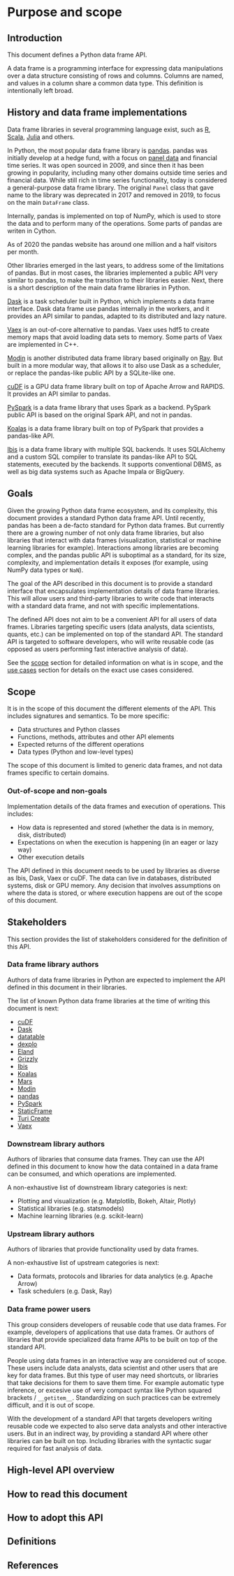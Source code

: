 # Purpose and scope

## Introduction

This document defines a Python data frame API.

A data frame is a programming interface for expressing data manipulations over a
data structure consisting of rows and columns. Columns are named, and values in a
column share a common data type. This definition is intentionally left broad.

## History and data frame implementations

Data frame libraries in several programming language exist, such as
[R](https://www.rdocumentation.org/packages/base/versions/3.6.2/topics/data.frame),
[Scala](https://docs.databricks.com/spark/latest/dataframes-datasets/introduction-to-dataframes-scala.html),
[Julia](https://juliadata.github.io/DataFrames.jl/stable/) and others.

In Python, the most popular data frame library is [pandas](https://pandas.pydata.org/).
pandas was initially develop at a hedge fund, with a focus on
[panel data](https://en.wikipedia.org/wiki/Panel_data) and financial time series.
It was open sourced in 2009, and since then it has been growing in popularity, including
many other domains outside time series and financial data. While still rich in time series
functionality, today is considered a general-purpose data frame library. The original
`Panel` class that gave name to the library was deprecated in 2017 and removed in 2019,
to focus on the main `DataFrame` class.

Internally, pandas is implemented on top of NumPy, which is used to store the data
and to perform many of the operations. Some parts of pandas are writen in Cython.

As of 2020 the pandas website has around one million and a half visitors per month.

Other libraries emerged in the last years, to address some of the limitations of pandas.
But in most cases, the libraries implemented a public API very similar to pandas, to
make the transition to their libraries easier. Next, there is a short description of
the main data frame libraries in Python.

[Dask](https://dask.org/) is a task scheduler built in Python, which implements a data
frame interface. Dask data frame use pandas internally in the workers, and it provides
an API similar to pandas, adapted to its distributed and lazy nature.

[Vaex](https://vaex.io/) is an out-of-core alternative to pandas. Vaex uses hdf5 to
create memory maps that avoid loading data sets to memory. Some parts of Vaex are
implemented in C++.

[Modin](https://github.com/modin-project/modin) is another distributed data frame
library based originally on [Ray](https://github.com/ray-project/ray). But built in
a more modular way, that allows it to also use Dask as a scheduler, or replace the
pandas-like public API by a SQLite-like one.

[cuDF](https://github.com/rapidsai/cudf) is a GPU data frame library built on top
of Apache Arrow and RAPIDS. It provides an API similar to pandas.

[PySpark](https://spark.apache.org/docs/latest/api/python/index.html) is a data
frame library that uses Spark as a backend. PySpark public API is based on the
original Spark API, and not in pandas.

[Koalas](https://github.com/databricks/koalas) is a data frame library built on
top of PySpark that provides a pandas-like API.

[Ibis](https://ibis-project.org/) is a data frame library with multiple SQL backends.
It uses SQLAlchemy and a custom SQL compiler to translate its pandas-like API to
SQL statements, executed by the backends. It supports conventional DBMS, as well
as big data systems such as Apache Impala or BigQuery.


## Goals

Given the growing Python data frame ecosystem, and its complexity, this document provides
a standard Python data frame API. Until recently, pandas has been a de-facto standard for
Python data frames. But currently there are a growing number of not only data frame libraries,
but also libraries that interact with data frames (visualization, statistical or machine learning
libraries for example). Interactions among libraries are becoming complex, and the pandas
public API is suboptimal as a standard, for its size, complexity, and implementation details
it exposes (for example, using NumPy data types or `NaN`).


The goal of the API described in this document is to provide a standard interface that encapsulates
implementation details of data frame libraries. This will allow users and third-party libraries to
write code that interacts with a standard data frame, and not with specific implementations.

The defined API does not aim to be a convenient API for all users of data frames. Libraries targeting
specific users (data analysts, data scientists, quants, etc.) can be implemented on top of the
standard API. The standard API is targeted to software developers, who will write reusable code
(as opposed as users performing fast interactive analysis of data).

See the [scope](#Scope) section for detailed information on what is in scope, and the
[use cases](02_use_cases.html) section for details on the exact use cases considered.


## Scope

It is in the scope of this document the different elements of the API. This includes signatures
and semantics. To be more specific:

- Data structures and Python classes
- Functions, methods, attributes and other API elements
- Expected returns of the different operations
- Data types (Python and low-level types)

The scope of this document is limited to generic data frames, and not data frames specific to
certain domains.


### Out-of-scope and non-goals

Implementation details of the data frames and execution of operations. This includes:

- How data is represented and stored (whether the data is in memory, disk, distributed)
- Expectations on when the execution is happening (in an eager or lazy way)
- Other execution details

The API defined in this document needs to be used by libraries as diverse as Ibis, Dask,
Vaex or cuDF. The data can live in databases, distributed systems, disk or GPU memory.
Any decision that involves assumptions on where the data is stored, or where execution
happens are out of the scope of this document.

## Stakeholders

This section provides the list of stakeholders considered for the definition of this API.


### Data frame library authors

Authors of data frame libraries in Python are expected to implement the API defined
in this document in their libraries.

The list of known Python data frame libraries at the time of writing this document is next:

- [cuDF](https://github.com/rapidsai/cudf)
- [Dask](https://dask.org/)
- [datatable](https://github.com/h2oai/datatable)
- [dexplo](https://github.com/dexplo/dexplo/)
- [Eland](https://github.com/elastic/eland)
- [Grizzly](https://github.com/weld-project/weld#grizzly)
- [Ibis](https://ibis-project.org/)
- [Koalas](https://github.com/databricks/koalas)
- [Mars](https://docs.pymars.org/en/latest/)
- [Modin](https://github.com/modin-project/modin)
- [pandas](https://pandas.pydata.org/)
- [PySpark](https://spark.apache.org/docs/latest/api/python/index.html)
- [StaticFrame](https://static-frame.readthedocs.io/en/latest/)
- [Turi Create](https://github.com/apple/turicreate)
- [Vaex](https://vaex.io/)


### Downstream library authors

Authors of libraries that consume data frames. They can use the API defined in this document
to know how the data contained in a data frame can be consumed, and which operations are implemented.

A non-exhaustive list of downstream library categories is next:

- Plotting and visualization (e.g. Matplotlib, Bokeh, Altair, Plotly)
- Statistical libraries (e.g. statsmodels)
- Machine learning libraries (e.g. scikit-learn)


### Upstream library authors

Authors of libraries that provide functionality used by data frames.

A non-exhaustive list of upstream categories is next:

- Data formats, protocols and libraries for data analytics (e.g. Apache Arrow)
- Task schedulers (e.g. Dask, Ray)


### Data frame power users


This group considers developers of reusable code that use data frames. For example, developers of
applications that use data frames. Or authors of libraries that provide specialized data frame
APIs to be built on top of the standard API.

People using data frames in an interactive way are considered out of scope. These users include data
analysts, data scientist and other users that are key for data frames. But this type of user may need
shortcuts, or libraries that take decisions for them to save them time. For example automatic type
inference, or excesive use of very compact syntax like Python squared brackets / `__getitem__`.
Standardizing on such practices can be extremely difficult, and it is out of scope.

With the development of a standard API that targets developers writing reusable code we expected
to also serve data analysts and other interactive users. But in an indirect way, by providing a
standard API where other libraries can be built on top. Including libraries with the syntactic
sugar required for fast analysis of data.


## High-level API overview




## How to read this document




## How to adopt this API




## Definitions




## References

